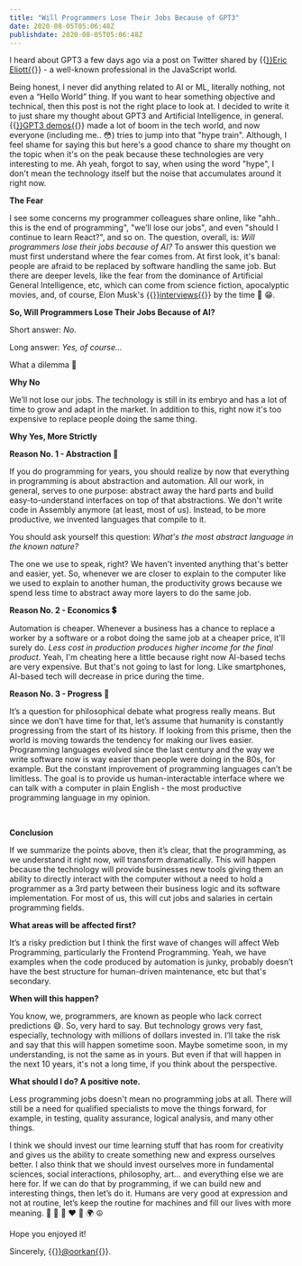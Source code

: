 ```yaml
---
title: "Will Programmers Lose Their Jobs Because of GPT3"
date: 2020-08-05T05:06:48Z
publishdate: 2020-08-05T05:06:48Z
---
```


I heard about GPT3 a few days ago via а post on Twitter shared by {{<a href="https://twitter.com/_ericelliott" target="_blank">}}Eric Eliott{{</a>}} - a well-known professional in the JavaScript world.

Being honest, I never did anything related to AI or ML, literally nothing, not even a “Hello World” thing. If you want to hear something objective and technical, then this post is not the right place to look at. I decided to write it to just share my thought about GPT3 and Artificial Intelligence, in general. {{<a href="https://youtu.be/8psgEDhT1MM?t=74" target="_blank">}}GPT3 demos{{</a>}} made a lot of boom in the tech world, and now everyone (including me.. 😳) tries to jump into that "hype train".&nbsp;Although, I feel shame for saying this but here's a good chance to share my thought on the topic when it's on the peak because these technologies are very interesting to me. Ah yeah, forgot to say, when using the word "hype", I don't mean the technology itself but the noise that accumulates around it right now.

**The Fear**

I see some concerns my programmer colleagues share online, like "ahh.. this is the end of programming", "we’ll lose our jobs", and even "should I continue to learn React?", and so on. The question, overall, is: *Will programmers lose their jobs because of AI?* To answer this question we must first understand where the fear comes from. At first look, it's banal: people are afraid to be replaced by software handling the same job. But there are deeper levels, like the fear from the dominance of Artificial General Intelligence, etc, which can come from science fiction, apocalyptic movies, and, of course, Elon Musk's {{<a href="https://youtu.be/US95slMMQis?t=100" target="_blank">}}interviews{{</a>}} by the time 🤫 😁.

**So, Will Programmers Lose Their Jobs Because of AI?**

Short answer: *No*.

Long answer: *Yes, of course...*

What a dilemma 🤔

**Why No**

We’ll not lose our jobs. The technology is still in its embryo and has a lot of time to grow and adapt in the market. In addition to this, right now it's too expensive to replace people doing the same thing.

**Why Yes, More Strictly**

**Reason No. 1 - Abstraction 🧵**

If you do programming for years, you should realize by now that everything in programming is about abstraction and automation. All our work, in general, serves to one purpose: abstract away the hard parts and build easy-to-understand interfaces on top of that abstractions. We don't write code in Assembly anymore (at least, most of us). Instead, to be more productive, we invented languages that compile to it.

You should ask yourself this question: *What's the most abstract language in the known nature?* 

The one we use to speak, right? We haven't invented anything that's better and easier, yet. So, whenever we are closer to explain to the computer like we used to explain to another human, the productivity grows because we spend less time to abstract away more layers to do the same job.

**Reason No. 2 - Economics 💲**

Automation is cheaper. Whenever a business has a chance to replace a worker by a software or a robot doing the same job at a cheaper price, it'll surely do. *Less cost in production produces higher income for the final product*. Yeah, I'm cheating here a little because right now AI-based techs are very expensive. But that's not going to last for long. Like smartphones, AI-based tech will decrease in price during the time.

**Reason No. 3 - Progress 🚀**

It’s a question for philosophical debate what progress really means. But since we don’t have time for that, let’s assume that humanity is constantly progressing from the start of its history. If looking from this prisme, then the world is moving towards the tendency for making our lives easier. Programming languages evolved since the last century and the way we write software now is way easier than people were doing in the 80s, for example. But the constant improvement of programming languages can’t be limitless. The goal is to provide us human-interactable interface where we can talk with a computer in plain English - the most productive programming language in my opinion.

&nbsp;

**Conclusion**

If we summarize the points above, then it’s clear, that the programming, as we understand it right now, will transform dramatically. This will happen because the technology will provide businesses new tools giving them an ability to directly interact with the computer without a need to hold a programmer as a 3rd party between their business logic and its software implementation. For most of us, this will cut jobs and salaries in certain programming fields.

**What areas will be affected first?**

It’s a risky prediction but I think the first wave of changes will affect Web Programming, particularly the Frontend Programming. Yeah, we have examples when the code produced by automation is junky, probably doesn’t have the best structure for human-driven maintenance, etc but that's secondary. 

**When will this happen?**

You know, we, programmers, are known as people who lack correct predictions 😄. So, very hard to say. But technology grows very fast, especially, technology with millions of dollars invested in. I’ll take the risk and say that this will happen sometime soon. Maybe sometime soon, in my understanding, is not the same as in yours. But even if that will happen in the next 10 years, it's not a long time, if you think about the perspective.

**What should I do? A positive note.**

Less programming jobs doesn't mean no programming jobs at all. There will still be a need for qualified specialists to move the things forward, for example, in testing, quality assurance, logical analysis, and many other things.

I think we should invest our time learning stuff that has room for creativity and gives us the ability to create something new and express ourselves better. I also think that we should invest ourselves more in fundamental sciences, social interactions, philosophy, art… and everything else we are here for. If we can do that by programming, if we can build new and interesting things, then let’s do it. Humans are very good at expression and not at routine, let’s keep the routine for machines and fill our lives with more meaning. 📐 🔭 🚀 ❤️ 🌱 🌍 ☮️

Hope you enjoyed it!

Sincerely, {{<a href="https://twitter.com/qishmirian" target="_blank">}}@oorkan{{</a>}}.